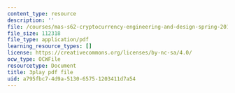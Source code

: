 ```yaml
---
content_type: resource
description: ''
file: /courses/mas-s62-cryptocurrency-engineering-and-design-spring-2018/a795fbc74d9a513065751203411d7a54_Hzv9WuqIzA0.pdf
file_size: 112318
file_type: application/pdf
learning_resource_types: []
license: https://creativecommons.org/licenses/by-nc-sa/4.0/
ocw_type: OCWFile
resourcetype: Document
title: 3play pdf file
uid: a795fbc7-4d9a-5130-6575-1203411d7a54
---
```

